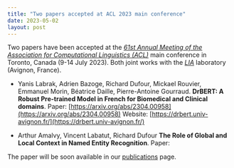 ```yaml
---
title: "Two papers accepted at ACL 2023 main conference"
date: 2023-05-02
layout: post
---
```


Two papers have been accepted at the *[61st Annual Meeting of the Association for Computational Linguistics (ACL)](https://2023.aclweb.org/)* main conference in Toronto, Canada (9-14 July 2023). Both joint works with the *[LIA](https://lia.univ-avignon.fr/)* laboratory (Avignon, France).

- Yanis Labrak, Adrien Bazoge, Richard Dufour, Mickael Rouvier, Emmanuel Morin, Béatrice Daille, Pierre-Antoine Gourraud.
  **DrBERT: A Robust Pre-trained Model in French for Biomedical and Clinical domains**.
  Paper: [https://arxiv.org/abs/2304.00958](https://arxiv.org/abs/2304.00958)
  Website: [https://drbert.univ-avignon.fr/](https://drbert.univ-avignon.fr/)

- Arthur Amalvy, Vincent Labatut, Richard Dufour
  **The Role of Global and Local Context in Named Entity Recognition**.
  Paper: []()

The paper will be soon available in our [publications](/publications.html) page.
